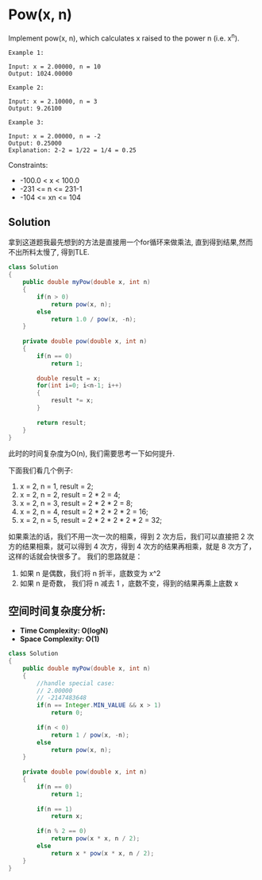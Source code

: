# Pow(x, n)

Implement pow(x, n), which calculates x raised to the power n (i.e. x<sup>n</sup>).

```
Example 1:

Input: x = 2.00000, n = 10
Output: 1024.00000

Example 2:

Input: x = 2.10000, n = 3
Output: 9.26100

Example 3:

Input: x = 2.00000, n = -2
Output: 0.25000
Explanation: 2-2 = 1/22 = 1/4 = 0.25
```

Constraints:

* -100.0 < x < 100.0
* -231 <= n <= 231-1
* -104 <= xn <= 104

## Solution

拿到这道题我最先想到的方法是直接用一个for循环来做乘法, 直到得到结果,然而不出所料太慢了, 得到TLE.

```java
class Solution 
{
    public double myPow(double x, int n) 
    {
        if(n > 0)
            return pow(x, n);
        else
            return 1.0 / pow(x, -n);
    }
    
    private double pow(double x, int n)
    {        
        if(n == 0)
            return 1;
        
        double result = x;
        for(int i=0; i<n-1; i++)
        {
            result *= x;
        }
        
        return result;
    }
}
```

此时的时间复杂度为O(n), 我们需要思考一下如何提升.

下面我们看几个例子:

1. x = 2, n = 1, result = 2;
2. x = 2, n = 2, result = 2 * 2 = 4;
3. x = 2, n = 3, result = 2 * 2 * 2 = 8;
4. x = 2, n = 4, result = 2 * 2 * 2 * 2 = 16;
5. x = 2, n = 5, result = 2 * 2 * 2 * 2 * 2 = 32;

如果乘法的话，我们不用一次一次的相乘，得到 2 次方后，我们可以直接把 2 次方的结果相乘，就可以得到 4 次方，得到 4 次方的结果再相乘，就是 8 次方了，这样的话就会快很多了。 我们的思路就是：

1. 如果 n 是偶数，我们将 n 折半，底数变为 x^2
2. 如果 n 是奇数， 我们将 n 减去 1 ，底数不变，得到的结果再乘上底数 x

## 空间时间复杂度分析:

* **Time Complexity: O(logN)**
* **Space Complexity: O(1)**

```java
class Solution 
{
    public double myPow(double x, int n) 
    {      
        //handle special case:
        // 2.00000
        // -2147483648
        if(n == Integer.MIN_VALUE && x > 1)
            return 0;
        
        if(n < 0)
            return 1 / pow(x, -n);
        else
            return pow(x, n);
    }
    
    private double pow(double x, int n)
    {
        if(n == 0)
            return 1;
        
        if(n == 1)
            return x;
        
        if(n % 2 == 0)
            return pow(x * x, n / 2);
        else
            return x * pow(x * x, n / 2);
    }
}
```
